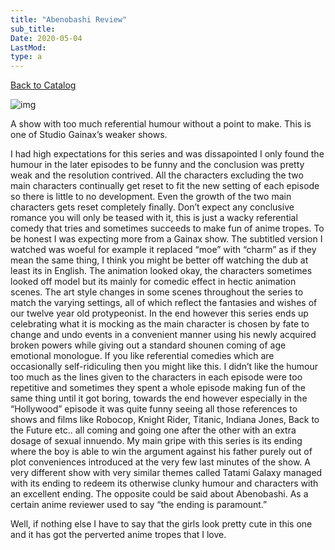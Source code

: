 ```yaml
---
title: "Abenobashi Review"
sub_title:
Date: 2020-05-04
LastMod:
type: a
---
```


[Back to Catalog](https://otaking.xyz/index.html)

![img](https://steemitimages.com/640x0/https://oldspeak.files.wordpress.com/2017/06/abenobashi.jpg?w=450)

A show with too much referential humour without a point to make. This is one of Studio Gainax’s weaker shows.

I had high expectations for this series and was dissapointed I only found the humour in the later episodes to be funny and the conclusion was pretty weak and the resolution contrived. All the characters excluding the two main characters continually get reset to fit the new setting of each episode so there is little to no development. Even the growth of the two main characters gets reset completely finally. Don’t expect any conclusive romance you will only be teased with it, this is just a wacky referential comedy that tries and sometimes succeeds to make fun of anime tropes. To be honest I was expecting more from a Gainax show. The subtitled version I watched was woeful for example it replaced “moe” with “charm” as if they mean the same thing, I think you might be better off watching the dub at least its in English.
The animation looked okay, the characters sometimes looked off model but its mainly for comedic effect in hectic animation scenes. The art style changes in some scenes throughout the series to match the varying settings, all of which reflect the fantasies and wishes of our twelve year old protypeonist. In the end however this series ends up celebrating what it is mocking as the main character is chosen by fate to change and undo events in a convenient manner using his newly acquired broken powers while giving out a standard shounen coming of age emotional monologue.
If you like referential comedies which are occasionally self-ridiculing then you might like this. I didn’t like the humour too much as the lines given to the characters in each episode were too repetitive and sometimes they spent a whole episode making fun of the same thing until it got boring, towards the end however especially in the “Hollywood” episode it was quite funny seeing all those references to shows and films like Robocop, Knight Rider, Titanic, Indiana Jones, Back to the Future etc.. all coming and going one after the other with an extra dosage of sexual innuendo.
My main gripe with this series is its ending where the boy is able to win the argument against his father purely out of plot conveniences introduced at the very few last minutes of the show. A very different show with very similar themes called Tatami Galaxy managed with its ending to redeem its otherwise clunky humour and characters with an excellent ending. The opposite could be said about Abenobashi. As a certain anime reviewer used to say “the ending is paramount.”

Well, if nothing else I have to say that the girls look pretty cute in this one and it has got the perverted anime tropes that I love.
